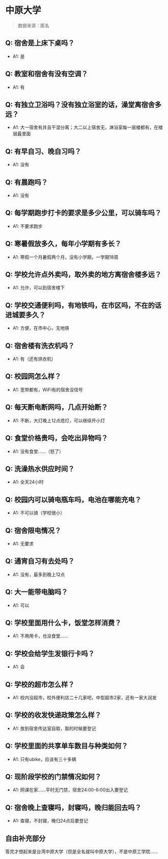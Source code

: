 # 中原大学

> 数据来源：匿名

## Q: 宿舍是上床下桌吗？

- A1: 是

## Q: 教室和宿舍有没有空调？

- A1: 有

## Q: 有独立卫浴吗？没有独立浴室的话，澡堂离宿舍多远？

- A1: 大一宿舍有并且干湿分离；大二以上宿舍无，淋浴室每一层楼都有，在楼层最里面

## Q: 有早自习、晚自习吗？

- A1: 没有

## Q: 有晨跑吗？

- A1: 没有

## Q: 每学期跑步打卡的要求是多少公里，可以骑车吗？

- A1: 不要求跑步

## Q: 寒暑假放多久，每年小学期有多长？

- A1: 寒假一个月暑假两个月，没有小学期，一学期18周

## Q: 学校允许点外卖吗，取外卖的地方离宿舍楼多远？

- A1: 允许，可以到宿舍楼下

## Q: 学校交通便利吗，有地铁吗，在市区吗，不在的话进城要多久？

- A1: 方便，在市中心，无地铁

## Q: 宿舍楼有洗衣机吗？

- A1: 有（还有烘衣机）

## Q: 校园网怎么样？

- A1: 宽带都有，WiFi有的宿舍没信号

## Q: 每天断电断网吗，几点开始断？

- A1: 不断，大灯晚上12点熄灯，可以继续开小灯

## Q: 食堂价格贵吗，会吃出异物吗？

- A1: 没有食堂……（怒了）

## Q: 洗澡热水供应时间？

- A1: 全天24小时

## Q: 校园内可以骑电瓶车吗，电池在哪能充电？

- A1: 不可以骑（学校很小）

## Q: 宿舍限电情况？

- A1: 无要求

## Q: 通宵自习有去处吗？

- A1: 没有，最多到晚上12点

## Q: 大一能带电脑吗？

- A1: 可以

## Q: 学校里面用什么卡，饭堂怎样消费？

- A1: 不用用卡，也没食堂……

## Q: 学校会给学生发银行卡吗？

- A1: 会

## Q: 学校的超市怎么样？

- A1: 校内没超市，校外便利店二十几家吧，中型超市2家，还有一家大润发

## Q: 学校的收发快递政策怎么样？

- A1: 放到宿舍传达室自取，取的时候要登记

## Q: 学校里面的共享单车数目与种类如何？

- A1: 只有ubike，应该有三十多辆

## Q: 现阶段学校的门禁情况如何？

- A1: 网课在家……平时无门禁，宿舍24:00-6:00出入要登记

## Q: 宿舍晚上查寝吗，封寝吗，晚归能回去吗？

- A1: 查寝，不封寝，晚归24点后要登记

## 自由补充部分

答完才想起来是台湾中原大学（但是全名就叫中原大学），不是中原工学院……